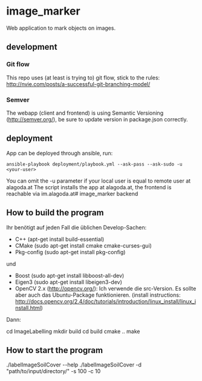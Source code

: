 # image_marker
Web application to mark objects on images.

## development

### Git flow
This repo uses (at least is trying to) git flow, stick to the rules: http://nvie.com/posts/a-successful-git-branching-model/

### Semver
The webapp (client and frontend) is using Semantic Versioning (http://semver.org/), be sure to update version in package.json correctly.

## deployment
App can be deployed through ansible, run:
```
ansible-playbook deployment/playbook.yml --ask-pass --ask-sudo -u <your-user>
```
You can omit the -u parameter if your local user is equal to remote user at alagoda.at 
The script installs the app at alagoda.at, the frontend is reachable via im.alagoda.at# image_marker backend

## How to build the program
Ihr benötigt auf jeden Fall die üblichen Develop-Sachen:

- C++ (apt-get install build-essential)
- CMake (sudo apt-get install cmake cmake-curses-gui)
- Pkg-config (sudo apt-get install pkg-config)

und 

- Boost (sudo apt-get install libboost-all-dev)
- Eigen3 (sudo apt-get install libeigen3-dev)
- OpenCV 2.x (http://opencv.org/): Ich verwende die src-Version. Es sollte aber auch das Ubuntu-Package funktionieren.
(install instructions: http://docs.opencv.org/2.4/doc/tutorials/introduction/linux_install/linux_install.html)

Dann:

cd ImageLabelling
mkdir build
cd build
cmake ..
make


## How to start the program
./labelImageSoilCover --help
./labelImageSoilCover -d "path/to/input/directory/" -s 100 -c 10